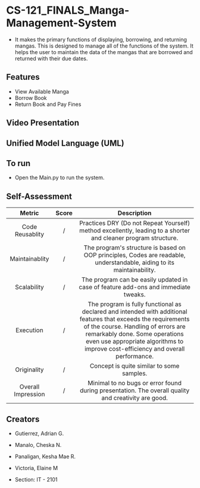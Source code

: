 # CS-121_FINALS_Manga-Management-System

* It makes the primary functions of displaying, borrowing, and returning mangas. This is designed to manage all of the functions of the system. It helps the user to maintain the data of the mangas that are borrowed and returned with their due dates.

## Features

* View Available Manga
* Borrow Book
* Return Book and Pay Fines

## Video Presentation

## Unified Model Language (UML)

## To run

* Open the Main.py to run the system.

## Self-Assessment

|Metric| Score| Description|
|:--------:|:----:|:----------------------:|
|Code Reusablity|/|Practices DRY (Do not Repeat Yourself) method excellently, leading to a shorter and cleaner program structure.|
|Maintainablity|/|The program's structure is based on OOP principles, Codes are readable, understandable, aiding to its maintainability.|
|Scalability|/|The program can be easily updated in case of feature add-ons and immediate tweaks.|
|Execution|/|The program is fully functional as declared and intended with additional features that exceeds the requirements of the course. Handling of errors are remarkably done. Some operations even use appropriate algorithms to improve cost-efficiency and overall performance.|
|Originality|/|Concept is quite similar to some samples.|
|Overall Impression|/|Minimal to no bugs or error found during presentation. The overall quality and creativity are good.|

## Creators

* Gutierrez, Adrian G.
* Manalo, Cheska N.
* Panaligan, Kesha Mae R.
* Victoria, Elaine M

* Section: IT - 2101
